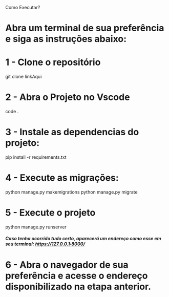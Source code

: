Como Executar?
# Abra um terminal de sua preferência e siga as instruções abaixo:

# 1 - Clone o repositório
git clone linkAqui
# 2 - Abra o Projeto no Vscode
code .
# 3 - Instale as dependencias do projeto:
pip install -r requirements.txt
# 4 - Execute as migrações:
python manage.py makemigrations
python manage.py migrate
# 5 - Execute o projeto
python manage.py runserver
##### Caso tenha ocorrido tudo certo, aparecerá um endereço como esse em seu terminal: https://127.0.0.1:8000/
# 6 - Abra o navegador de sua preferência e acesse o endereço disponibilizado na etapa anterior.